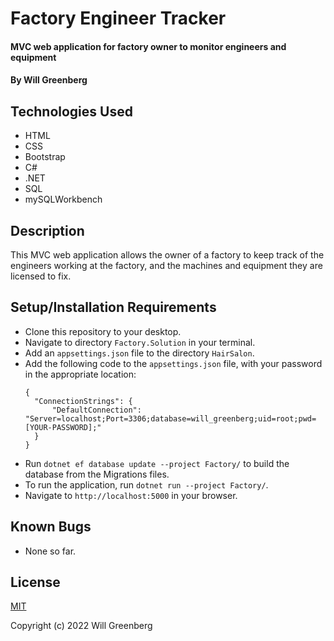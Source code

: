 # Factory Engineer Tracker

#### MVC web application for factory owner to monitor engineers and equipment

#### By Will Greenberg

## Technologies Used

* HTML
* CSS
* Bootstrap
* C#
* .NET
* SQL
* mySQLWorkbench

## Description

This MVC web application allows the owner of a factory to keep track of the engineers working at the factory, and the machines and equipment they are licensed to fix.

## Setup/Installation Requirements

* Clone this repository to your desktop.
* Navigate to directory `Factory.Solution` in your terminal.
* Add an `appsettings.json` file to the directory `HairSalon`.
* Add the following code to the `appsettings.json` file, with your password in the appropriate location:
  ```
  {
    "ConnectionStrings": {
        "DefaultConnection": "Server=localhost;Port=3306;database=will_greenberg;uid=root;pwd=[YOUR-PASSWORD];"
    }
  }
  ```
* Run `dotnet ef database update --project Factory/` to build the database from the Migrations files.
* To run the application, run `dotnet run --project Factory/`.
* Navigate to `http://localhost:5000` in your browser.

## Known Bugs

* None so far.

## License

[MIT](https://opensource.org/licenses/MIT)

Copyright (c) 2022 Will Greenberg